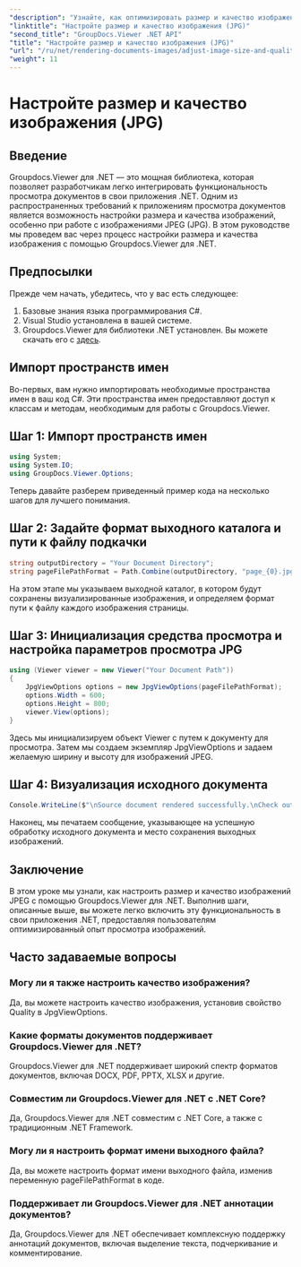 ```yaml
---
"description": "Узнайте, как оптимизировать размер и качество изображения в формате JPEG с помощью Groupdocs.Viewer для .NET. Улучшите свой опыт просмотра документов."
"linktitle": "Настройте размер и качество изображения (JPG)"
"second_title": "GroupDocs.Viewer .NET API"
"title": "Настройте размер и качество изображения (JPG)"
"url": "/ru/net/rendering-documents-images/adjust-image-size-and-quality-jpg/"
"weight": 11
---
```


# Настройте размер и качество изображения (JPG)

## Введение
Groupdocs.Viewer для .NET — это мощная библиотека, которая позволяет разработчикам легко интегрировать функциональность просмотра документов в свои приложения .NET. Одним из распространенных требований к приложениям просмотра документов является возможность настройки размера и качества изображений, особенно при работе с изображениями JPEG (JPG). В этом руководстве мы проведем вас через процесс настройки размера и качества изображения с помощью Groupdocs.Viewer для .NET.
## Предпосылки
Прежде чем начать, убедитесь, что у вас есть следующее:
1. Базовые знания языка программирования C#.
2. Visual Studio установлена в вашей системе.
3. Groupdocs.Viewer для библиотеки .NET установлен. Вы можете скачать его с [здесь](https://releases.groupdocs.com/viewer/net/).

## Импорт пространств имен
Во-первых, вам нужно импортировать необходимые пространства имен в ваш код C#. Эти пространства имен предоставляют доступ к классам и методам, необходимым для работы с Groupdocs.Viewer.
## Шаг 1: Импорт пространств имен
```csharp
using System;
using System.IO;
using GroupDocs.Viewer.Options;
```

Теперь давайте разберем приведенный пример кода на несколько шагов для лучшего понимания.
## Шаг 2: Задайте формат выходного каталога и пути к файлу подкачки
```csharp
string outputDirectory = "Your Document Directory";
string pageFilePathFormat = Path.Combine(outputDirectory, "page_{0}.jpg");
```
На этом этапе мы указываем выходной каталог, в котором будут сохранены визуализированные изображения, и определяем формат пути к файлу каждого изображения страницы.
## Шаг 3: Инициализация средства просмотра и настройка параметров просмотра JPG
```csharp
using (Viewer viewer = new Viewer("Your Document Path"))
{
    JpgViewOptions options = new JpgViewOptions(pageFilePathFormat);
    options.Width = 600;
    options.Height = 800;
    viewer.View(options);
}
```
Здесь мы инициализируем объект Viewer с путем к документу для просмотра. Затем мы создаем экземпляр JpgViewOptions и задаем желаемую ширину и высоту для изображений JPEG.
## Шаг 4: Визуализация исходного документа
```csharp
Console.WriteLine($"\nSource document rendered successfully.\nCheck output in {outputDirectory}.");
```
Наконец, мы печатаем сообщение, указывающее на успешную обработку исходного документа и место сохранения выходных изображений.

## Заключение
В этом уроке мы узнали, как настроить размер и качество изображений JPEG с помощью Groupdocs.Viewer для .NET. Выполнив шаги, описанные выше, вы можете легко включить эту функциональность в свои приложения .NET, предоставляя пользователям оптимизированный опыт просмотра изображений.
## Часто задаваемые вопросы
### Могу ли я также настроить качество изображения?
Да, вы можете настроить качество изображения, установив свойство Quality в JpgViewOptions.
### Какие форматы документов поддерживает Groupdocs.Viewer для .NET?
Groupdocs.Viewer для .NET поддерживает широкий спектр форматов документов, включая DOCX, PDF, PPTX, XLSX и другие.
### Совместим ли Groupdocs.Viewer для .NET с .NET Core?
Да, Groupdocs.Viewer для .NET совместим с .NET Core, а также с традиционным .NET Framework.
### Могу ли я настроить формат имени выходного файла?
Да, вы можете настроить формат имени выходного файла, изменив переменную pageFilePathFormat в коде.
### Поддерживает ли Groupdocs.Viewer для .NET аннотации документов?
Да, Groupdocs.Viewer для .NET обеспечивает комплексную поддержку аннотаций документов, включая выделение текста, подчеркивание и комментирование.